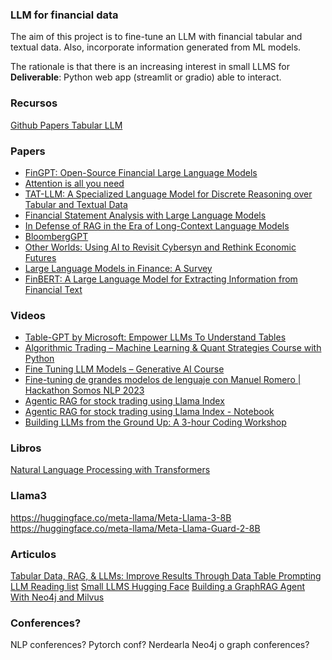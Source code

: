 ### LLM for financial data

The aim of this project is to fine-tune an LLM with financial tabular and textual data.
Also, incorporate information generated from ML models.

The rationale is that there is an increasing interest in small LLMS for 
**Deliverable**: Python web app (streamlit or gradio) able to interact. 







### Recursos

[Github Papers Tabular LLM](https://github.com/SpursGoZmy/Awesome-Tabular-LLMs)

### Papers

* [FinGPT: Open-Source Financial Large Language Models](https://arxiv.org/pdf/2306.06031)
* [Attention is all you need](https://proceedings.neurips.cc/paper_files/paper/2017/file/3f5ee243547dee91fbd053c1c4a845aa-Paper.pdf)
* [TAT-LLM: A Specialized Language Model for Discrete Reasoning over Tabular and Textual Data](https://arxiv.org/pdf/2401.13223)
* [Financial Statement Analysis with Large Language Models](https://bfi.uchicago.edu/working-paper/financial-statement-analysis-with-large-language-models/)
* [In Defense of RAG in the Era of Long-Context Language Models](https://arxiv.org/pdf/2409.01666)
* [BloombergGPT](https://arxiv.org/abs/2303.17564)
* [Other Worlds: Using AI to Revisit Cybersyn and Rethink Economic Futures](https://arxiv.org/pdf/2411.05992)
* [Large Language Models in Finance: A Survey](https://dl.acm.org/doi/pdf/10.1145/3604237.3626869)
* [FinBERT: A Large Language Model for Extracting Information from Financial Text](https://onlinelibrary.wiley.com/doi/10.1111/1911-3846.12832)

### Videos

* [Table-GPT by Microsoft: Empower LLMs To Understand Tables ](https://www.youtube.com/watch?v=yGL0XZlGA0I)
* [Algorithmic Trading – Machine Learning & Quant Strategies Course with Python](https://www.youtube.com/watch?v=9Y3yaoi9rUQ&t=1094s)
* [Fine Tuning LLM Models – Generative AI Course](https://www.youtube.com/watch?v=iOdFUJiB0Zc)
* [Fine-tuning de grandes modelos de lenguaje con Manuel Romero | Hackathon Somos NLP 2023](https://www.youtube.com/watch?v=WYcJb8gYBZU&t=799s)
* [Agentic RAG for stock trading using Llama Index](https://www.youtube.com/watch?v=uOLhleiOM84)
* [Agentic RAG for stock trading using Llama Index - Notebook](https://github.com/adidror005/youtube-videos/blob/main/AI%20Trading%20Assistant%20Actual.ipynb)
* [ Building LLMs from the Ground Up: A 3-hour Coding Workshop ](https://www.youtube.com/watch?v=quh7z1q7-uc&t=242s)

### Libros

[Natural Language Processing with Transformers](https://www.oreilly.com/library/view/natural-language-processing/9781098136789/)

### Llama3

https://huggingface.co/meta-llama/Meta-Llama-3-8B
https://huggingface.co/meta-llama/Meta-Llama-Guard-2-8B

### Articulos

[Tabular Data, RAG, & LLMs: Improve Results Through Data Table Prompting](https://medium.com/intel-tech/tabular-data-rag-llms-improve-results-through-data-table-prompting-bcb42678914b)
[LLM Reading list](https://sebastianraschka.com/blog/2023/llm-reading-list.html)
[Small LLMS Hugging Face](https://huggingface.co/blog/smollm)
[Building a GraphRAG Agent With Neo4j and Milvus](https://neo4j.com/developer-blog/graphrag-agent-neo4j-milvus/)

### Conferences?

NLP conferences?
Pytorch conf?
Nerdearla
Neo4j o graph conferences?
